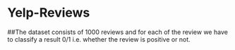 # Yelp-Reviews

##The dataset consists of 1000 reviews and for each of the review we have to classify a result 0/1 i.e. whether the review is positive or not.
